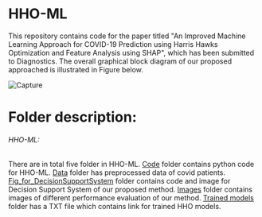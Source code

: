 # HHO-ML
This repository contains code for the paper titled "An Improved Machine Learning Approach for COVID-19 Prediction using Harris Hawks Optimization and Feature Analysis using SHAP", which has been submitted to Diagnostics. The overall graphical block diagram of our proposed approached is illustrated in Figure below.
  

![Capture](https://user-images.githubusercontent.com/81968951/154679057-ed710f7d-23c2-4f24-aaad-016ca2ca5de9.PNG)


# Folder description:
###### HHO-ML: 
There are in total five folder in HHO-ML. [Code](https://github.com/genos29/HHO-ML/tree/main/Code) folder contains python code for HHO-ML. [Data](https://github.com/genos29/HHO-ML/tree/main/Data) folder has preprocessed data of covid patients. [Fig_for_DecisionSupportSystem](https://github.com/genos29/HHO-ML/tree/main/Fig_for_DecisionSupportSystem) folder contains code and image for Decision Support System of our proposed method. [Images](https://github.com/genos29/HHO-ML/tree/main/Images) folder contains images of different performance evaluation of our method. [Trained models](https://github.com/genos29/HHO-ML/tree/main/Trained_models) folder has a TXT file which contains link for trained HHO models.
